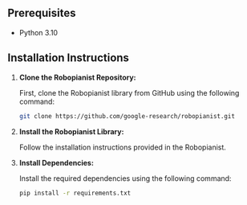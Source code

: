## Prerequisites

- Python 3.10

## Installation Instructions

1. **Clone the Robopianist Repository:**

   First, clone the Robopianist library from GitHub using the following command:
   ```sh
   git clone https://github.com/google-research/robopianist.git

2. **Install the Robopianist Library:**

    Follow the installation instructions provided in the Robopianist.

3. **Install Dependencies:**

   Install the required dependencies using the following command:
   ```sh
   pip install -r requirements.txt